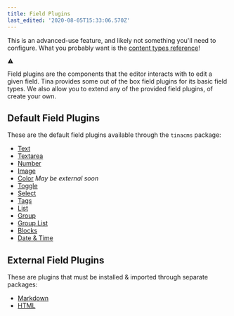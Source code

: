 ```yaml
---
title: Field Plugins
last_edited: '2020-08-05T15:33:06.570Z'
---
```


<div class="short-code-warning">
   <div>
      <p>This is an advanced-use feature, and likely not something you'll need to configure. What you probably want is the <a href="/docs/reference/types/">content types reference</a>!</p>
   </div>
   <svg stroke="currentColor" fill="currentColor" stroke-width="0" viewBox="0 0 512 512" height="1em" width="1em" xmlns="http://www.w3.org/2000/svg">
      <path d="M32 464h448L256 48 32 464zm248-64h-48v-48h48v48zm0-80h-48v-96h48v96z"></path>
   </svg>
</div>

Field plugins are the components that the editor interacts with to edit a given field. Tina provides some out of the box field plugins for its basic field types. We also allow you to extend any of the provided field plugins, of create your own.

## Default Field Plugins

These are the default field plugins available through the `tinacms` package:

- [Text](/docs/reference/toolkit/fields/text)
- [Textarea](/docs/reference/toolkit/fields/textarea)
- [Number](/docs/reference/toolkit/fields/number)
- [Image](/docs/reference/toolkit/fields/image)
- [Color](/docs/reference/toolkit/fields/color) _May be external soon_
- [Toggle](/docs/reference/toolkit/fields/toggle)
- [Select](/docs/reference/toolkit/fields/select)
- [Tags](/docs/reference/toolkit/fields/tags)
- [List](/docs/reference/toolkit/fields/list)
- [Group](/docs/reference/toolkit/fields/group)
- [Group List](/docs/reference/toolkit/fields/group-list)
- [Blocks](/docs/reference/toolkit/fields/blocks)
- [Date & Time](/docs/reference/toolkit/fields/date)

## External Field Plugins

These are plugins that must be installed & imported through separate packages:

- [Markdown](/docs/reference/toolkit/fields/markdown)
- [HTML](/docs/reference/toolkit/fields/html)

